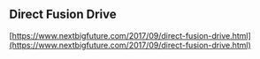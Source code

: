 ## Direct Fusion Drive
  
  [https://www.nextbigfuture.com/2017/09/direct-fusion-drive.html](https://www.nextbigfuture.com/2017/09/direct-fusion-drive.html)